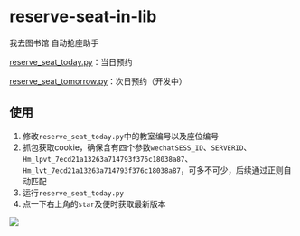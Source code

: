 # reserve-seat-in-lib
我去图书馆 自动抢座助手

[reserve_seat_today.py](https://github.com/Olvi73/reserve-seat-in-lib/blob/main/reserve_seat_today.py)：当日预约

[reserve_seat_tomorrow.py](https://github.com/Olvi73/reserve-seat-in-lib/blob/main/reserve_seat_tomorrow.py)：次日预约（开发中）



## 使用

1. 修改`reserve_seat_today.py`中的教室编号以及座位编号
2. 抓包获取cookie，确保含有四个参数`wechatSESS_ID`、`SERVERID`、`Hm_lpvt_7ecd21a13263a714793f376c18038a87`、`Hm_lvt_7ecd21a13263a714793f376c18038a87`，可多不可少，后续通过正则自动匹配
3. 运行`reserve_seat_today.py`
4. 点一下右上角的`star`及便时获取最新版本

![](https://gitee.com/Olvi73/img/raw/master/seat%201.png?_sasdk=fE%3F%40C%3FA%3D)
